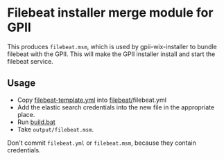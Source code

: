 # Filebeat installer merge module for GPII

This produces `filebeat.msm`, which is used by gpii-wix-installer to bundle filebeat with the GPII. This will make the
GPII installer install and start the filebeat service.

## Usage

* Copy [filebeat-template.yml](filebeat-template.yml) into [filebeat/](filebeat/)filebeat.yml
* Add the elastic search credentials into the new file in the appropriate place.
* Run [build.bat](build.bat)
* Take `output/filebeat.msm`.

Don't commit `filebeat.yml` or `filebeat.msm`, because they contain credentials.
